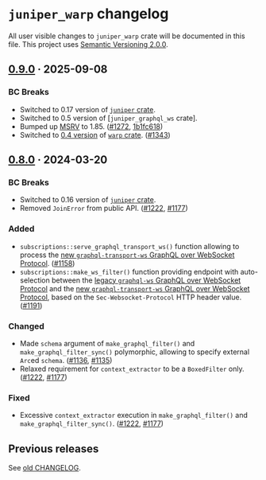 `juniper_warp` changelog
========================

All user visible changes to `juniper_warp` crate will be documented in this file. This project uses [Semantic Versioning 2.0.0].




## [0.9.0] · 2025-09-08
[0.9.0]: /../../tree/juniper_warp-v0.9.0/juniper_warp

### BC Breaks

- Switched to 0.17 version of [`juniper` crate].
- Switched to 0.5 version of [`juniper_graphql_ws` crate].
- Bumped up [MSRV] to 1.85. ([#1272], [1b1fc618])
- Switched to [0.4 version][warp-0.4] of [`warp` crate]. ([#1343])

[#1272]: /../../pull/1272
[#1343]: /../../pull/1343
[1b1fc618]: /../../commit/1b1fc61879ffdd640d741e187dc20678bf7ab295
[warp-0.4]: https://github.com/seanmonstar/warp/blob/v0.4.0/CHANGELOG.md#v040-august-5-2025




## [0.8.0] · 2024-03-20
[0.8.0]: /../../tree/juniper_warp-v0.8.0/juniper_warp

### BC Breaks

- Switched to 0.16 version of [`juniper` crate].
- Removed `JoinError` from public API. ([#1222], [#1177])

### Added

- `subscriptions::serve_graphql_transport_ws()` function allowing to process the [new `graphql-transport-ws` GraphQL over WebSocket Protocol][graphql-transport-ws]. ([#1158])
- `subscriptions::make_ws_filter()` function providing endpoint with auto-selection between the [legacy `graphql-ws` GraphQL over WebSocket Protocol][graphql-ws] and the [new `graphql-transport-ws` GraphQL over WebSocket Protocol][graphql-transport-ws], based on the `Sec-Websocket-Protocol` HTTP header value. ([#1191])

### Changed

- Made `schema` argument of `make_graphql_filter()` and `make_graphql_filter_sync()` polymorphic, allowing to specify external `Arc`ed `schema`. ([#1136], [#1135])
- Relaxed requirement for `context_extractor` to be a `BoxedFilter` only. ([#1222], [#1177])

### Fixed

- Excessive `context_extractor` execution in `make_graphql_filter()` and `make_graphql_filter_sync()`. ([#1222], [#1177])

[#1135]: /../../issues/1136
[#1136]: /../../pull/1136
[#1158]: /../../pull/1158
[#1177]: /../../issues/1177
[#1191]: /../../pull/1191
[#1222]: /../../pull/1222




## Previous releases

See [old CHANGELOG](/../../blob/juniper_warp-v0.7.0/juniper_warp/CHANGELOG.md).




[`juniper` crate]: https://docs.rs/juniper
[`warp` crate]: https://docs.rs/warp
[graphql-transport-ws]: https://github.com/enisdenjo/graphql-ws/blob/v5.14.0/PROTOCOL.md
[graphql-ws]: https://github.com/apollographql/subscriptions-transport-ws/blob/v0.11.0/PROTOCOL.md
[MSRV]: https://doc.rust-lang.org/cargo/reference/manifest.html#the-rust-version-field
[Semantic Versioning 2.0.0]: https://semver.org
